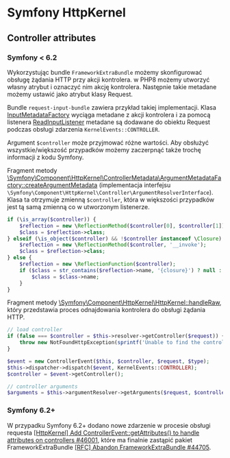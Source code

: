 # Symfony HttpKernel

## Controller attributes

### Symfony < 6.2

Wykorzystując bundle `FrameworkExtraBundle` możemy skonfigurować obsługę żądania HTTP przy akcji kontrolera. w PHP8 możemy utworzyć własny atrybut i oznaczyć nim akcję kontrolera. Następnie takie metadane możemy ustawić jako atrybut klasy Request.

Bundle `request-input-bundle` zawiera przykład takiej implementacji.
Klasa [InputMetadataFactory](https://github.com/sfmok/request-input-bundle/blob/760014373362aa743ee5f8aab7f1bb633806aff7/src/Metadata/InputMetadataFactory.php) wyciąga metadane z akcji kontrolera i za pomocą listenera [ReadInputListener](https://github.com/sfmok/request-input-bundle/blob/760014373362aa743ee5f8aab7f1bb633806aff7/src/EventListener/ReadInputListener.php#L18) metadane są dodawane do obiektu Request podczas obsługi zdarzenia `KernelEvents::CONTROLLER`.

Argument `$controller` może przyjmować różne wartości. Aby obsłużyć wszystkie/większość przypadków możemy zaczerpnąć także trochę informacji z kodu Symfony.

Fragment metody [\Symfony\Component\HttpKernel\ControllerMetadata\ArgumentMetadataFactory::createArgumentMetadata](https://github.com/symfony/http-kernel/blob/ab9677e6ece7018d4cb8490ad49b164c0910d54a/ControllerMetadata/ArgumentMetadataFactory.php#L24) (implementacja interfejsu `\Symfony\Component\HttpKernel\Controller\ArgumentResolverInterface`). 
Klasa ta otrzymuje zmienną `$controller`, która w większości przypadków jest tą samą zmienną co w utworzonym listenerze.

``` php
if (\is_array($controller)) {
    $reflection = new \ReflectionMethod($controller[0], $controller[1]);
    $class = $reflection->class;
} elseif (\is_object($controller) && !$controller instanceof \Closure) {
    $reflection = new \ReflectionMethod($controller, '__invoke');
    $class = $reflection->class;
} else {
    $reflection = new \ReflectionFunction($controller);
    if ($class = str_contains($reflection->name, '{closure}') ? null : $reflection->getClosureScopeClass()) {
        $class = $class->name;
    }
}
```

Fragment metody [\Symfony\Component\HttpKernel\HttpKernel::handleRaw](https://github.com/symfony/symfony/blob/0edb107227e224aefec7908511bf5e94c4d09355/src/Symfony/Component/HttpKernel/HttpKernel.php#L135), który przedstawia proces odnajdowania kontrolera do obsługi żądania HTTP.

``` php
// load controller
if (false === $controller = $this->resolver->getController($request)) {
    throw new NotFoundHttpException(sprintf('Unable to find the controller for path "%s". The route is wrongly configured.', $request->getPathInfo()));
}

$event = new ControllerEvent($this, $controller, $request, $type);
$this->dispatcher->dispatch($event, KernelEvents::CONTROLLER);
$controller = $event->getController();

// controller arguments
$arguments = $this->argumentResolver->getArguments($request, $controller);
```

### Symfony 6.2+

W przypadku Symfony 6.2+ dodano nowe zdarzenie w procesie obsługi requesta [[HttpKernel] Add ControllerEvent::getAttributes() to handle attributes on controllers #46001](https://github.com/symfony/symfony/pull/46001), które ma finalnie zastąpić pakiet FrameworkExtraBundle [[RFC] Abandon FrameworkExtraBundle #44705](https://github.com/symfony/symfony/issues/44705).
